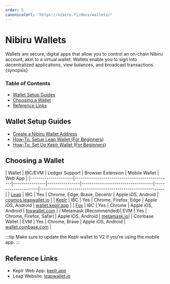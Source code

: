 ```yaml
---
order: 5
canonicalUrl: "https://nibiru.fi/docs/wallets/"
---
```


# Nibiru Wallets

Wallets are secure, digital apps that allow you to control an on-chain Nibiru account, akin to a virtual wallet. Wallets enable you to sign into decentralized applications, view balances, and broadcast transactions. {synopsis}

### Table of Contents

- [Wallet Setup Guides](#wallet-setup-guides)
- [Choosing a Wallet](#choosing-a-wallet)
- [Reference Links](#reference-links)

## Wallet Setup Guides

- [Create a Nibiru Wallet Address](./create-addr.html)
- [How-To: Setup Leap Wallet (For Beginners)](./setup-leap.html) 
- [How-To: Set Up Keplr Wallet (For Beginners)](./setup-keplr.html) 

## Choosing a Wallet

| Wallet | IBC/EVM | Ledger Support | Browser Extension                 | Mobile Wallet       | Web App                                                     |
|---------------------|-----------------------------------------------|----------------|----------------|-----------------------------------|---------------------|-------------------------------------------------------------|
| [Leap](./setup-leap.html) | IBC |  Yes                      | Chrome, Edge, Brave, Decentr      | Apple iOS, Android  | [cosmos.leapwallet.io](https://cosmos.leapwallet.io)        |
| [Keplr](./setup-keplr.html) | IBC | Yes                    | Chrome, Firefox, Edge             | Apple iOS, Android  | [wallet.keplr.app](https://wallet.keplr.app/)               |
| [Fox](./setup-fox.md) | IBC | Yes                 | Chrome             | Apple iOS, Android  | [foxwallet.com](https://foxwallet.com/) |
| Metamask (Recommended)| EVM | Yes                 | Chrome, Firefox, Safari        | Apple iOS, Android  | [metamask.io](https://metamask.io/)|
| Coinbase Wallet | EVM | Yes                 | Chrome, Brave        | Apple iOS, Android   | [wallet.coinbase.com](https://wallet.coinbase.com/)               |

:::tip
Make sure to update the Keplr wallet to V2 if you're using the mobile app.
:::

## Reference Links

- Keplr Web App: [keplr.app](https://keplr.app/)
- Leap Website: [leapwallet.io](https://www.leapwallet.io/) 


<!-- <img src="../../img/wallets/wallet-keplr-site.png"> -->
<!-- <img src="../../img/wallets/wallet-leap-site.png"> -->

<!---->
<!-- Website: [keplr.app](https://keplr.app/) -->
<!---->
<!---->
<!-- - IBC-compatible -->
<!-- - Ledger hard wallet support -->
<!-- - Browser extension: Chrome, Firefox, Edge -->
<!-- - Mobile wallet: Apple iOS, Android -->
<!-- - Web app: [wallet.keplr.app](https://wallet.keplr.app/) -->
<!---->
<!-- ## Leap -->
<!---->
<!-- Website: [leapwallet.io](https://www.leapwallet.io/) -->
<!---->
<!-- - IBC-compatible -->
<!-- - Ledger hard wallet support -->
<!-- - Browser extension: Chrome, Edge, Brave, Decentr -->
<!-- - Mobile wallet: Apple iOS, Android -->
<!-- - Web app: [cosmos.leapwallet.io](https://cosmos.leapwallet.io) -->

